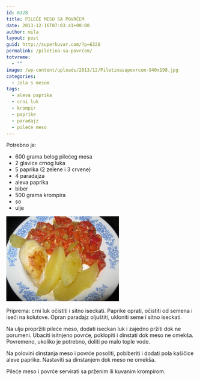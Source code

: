 ```yaml
---
id: 6328
title: PILEĆE MESO SA POVRĆEM
date: 2013-12-16T07:03:41+00:00
author: mila
layout: post
guid: http://superkuvar.com/?p=6328
permalink: /piletina-sa-povrćem/
totvreme:
  - ""
image: /wp-content/uploads/2013/12/Piletinasapovrcem-940x198.jpg
categories:
  - Jela s mesom
tags:
  - aleva paprika
  - crni luk
  - krompir
  - paprike
  - paradajz
  - pileće meso
---
```

Potrebno je:

  * 600 grama belog pilećeg mesa
  * 2 glavice crnog luka
  * 5 paprika (2 zelene i 3 crvene)
  * 4 paradajza
  * aleva paprika
  * biber
  * 500 grama krompira
  * so
  * ulje

[<img class="alignnone size-medium wp-image-6329" src="/wp-content/uploads/2013/12/Piletinasapovrcem-300x225.jpg" alt="Piletinasapovrcem" width="300" height="225" />](/wp-content/uploads/2013/12/Piletinasapovrcem.jpg)

Priprema: crni luk očistiti i sitno iseckati. Paprike oprati, očistiti od semena i iseći na kolutove. Opran paradajz oljuštiti, ukloniti seme i sitno iseckati.

Na ulju propržiti pileće meso, dodati iseckan luk i zajedno pržiti dok ne porumeni. Ubaciti isitnjeno povrće, poklopiti i dinstati dok meso ne omekša. Povremeno, ukoliko je potrebno, doliti po malo tople vode.

Na polovini dinstanja meso i povrće posoliti, pobiberiti i dodati pola kašičice aleve paprike. Nastaviti sa dinstanjem dok meso ne omekša.

Pileće meso i povrće servirati sa prženim ili kuvanim krompirom.